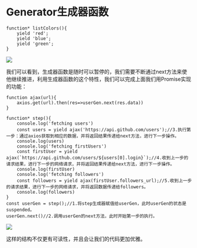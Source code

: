 # Generator生成器函数
```
function* listColors(){
    yield 'red';
    yield 'blue';
    yield 'green';
}
```
![](../img/Generator.png)

我们可以看到，生成器函数是随时可以暂停的，我们需要不断通过next方法来使他继续推进，利用生成器函数的这个特性，我们可以完成上面我们用Promise实现的功能：

```
function ajax(url){
    axios.get(url).then(res=>userGen.next(res.data))
}

function* step(){
    console.log('fetching users')
    const users = yield ajax('https://api.github.com/users');//3.执行第一步：通过axios获取到相应的数据，并将返回结果传递给next方法，进行下一步操作。
    console.log(users)
    console.log('fetching firstUsers')
    const firstUser = yield ajax(`https://api.github.com/users/${users[0].login}`);//4.收到上一步的请求结果，进行下一步的网络请求，并将返回结果传递给next方法，进行下一步操作。
    console.log(firstUser)
    console.log('fetching followers')
    const followers = yield ajax(firstUser.followers_url);//5.收到上一步的请求结果，进行下一步的网络请求，并将返回数据传递给followers。
    console.log(followers)
}
const userGen = step();//1.将step生成器赋值给userGen，此时userGen的状态是suspended。
userGen.next()//2.调用userGen的next方法，此时开始第一步的执行。

```
![](../img/GeneratorExp.png)

这样的结构不仅更有可读性，并且会让我们的代码更加优雅。